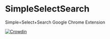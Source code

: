 SimpleSelectSearch
==================

Simple=Select+Search Google Chrome Extension

[![Crowdin](https://crowdin.net/badges/simpleselectsearch/localized.png)](https://crowdin.net/project/simpleselectsearch)
